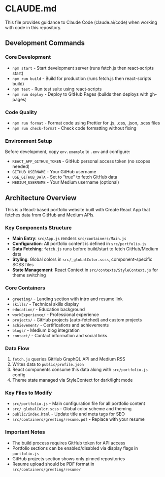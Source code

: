 # CLAUDE.md

This file provides guidance to Claude Code (claude.ai/code) when working with code in this repository.

## Development Commands

### Core Development
- `npm start` - Start development server (runs fetch.js then react-scripts start)
- `npm run build` - Build for production (runs fetch.js then react-scripts build)
- `npm test` - Run test suite using react-scripts
- `npm run deploy` - Deploy to GitHub Pages (builds then deploys with gh-pages)

### Code Quality
- `npm run format` - Format code using Prettier for .js, .css, .json, .scss files
- `npm run check-format` - Check code formatting without fixing

### Environment Setup
Before development, copy `env.example` to `.env` and configure:
- `REACT_APP_GITHUB_TOKEN` - GitHub personal access token (no scopes needed)
- `GITHUB_USERNAME` - Your GitHub username
- `USE_GITHUB_DATA` - Set to "true" to fetch GitHub data
- `MEDIUM_USERNAME` - Your Medium username (optional)

## Architecture Overview

This is a React-based portfolio website built with Create React App that fetches data from GitHub and Medium APIs.

### Key Components Structure
- **Main Entry**: `src/App.js` renders `src/containers/Main.js`
- **Configuration**: All portfolio content is defined in `src/portfolio.js`
- **Data Fetching**: `fetch.js` runs before build/start to fetch GitHub/Medium data
- **Styling**: Global colors in `src/_globalColor.scss`, component-specific SCSS files
- **State Management**: React Context in `src/contexts/StyleContext.js` for theme switching

### Core Containers
- `greeting/` - Landing section with intro and resume link
- `skills/` - Technical skills display  
- `education/` - Education background
- `workExperience/` - Professional experience
- `projects/` - GitHub projects (auto-fetched) and custom projects
- `achievement/` - Certifications and achievements
- `blogs/` - Medium blog integration
- `contact/` - Contact information and social links

### Data Flow
1. `fetch.js` queries GitHub GraphQL API and Medium RSS
2. Writes data to `public/profile.json`
3. React components consume this data along with `src/portfolio.js` config
4. Theme state managed via StyleContext for dark/light mode

### Key Files to Modify
- `src/portfolio.js` - Main configuration file for all portfolio content
- `src/_globalColor.scss` - Global color scheme and theming
- `public/index.html` - Update title and meta tags for SEO
- `src/containers/greeting/resume.pdf` - Replace with your resume

### Important Notes
- The build process requires GitHub token for API access
- Portfolio sections can be enabled/disabled via display flags in `portfolio.js`
- GitHub projects section shows only pinned repositories
- Resume upload should be PDF format in `src/containers/greeting/resume/`